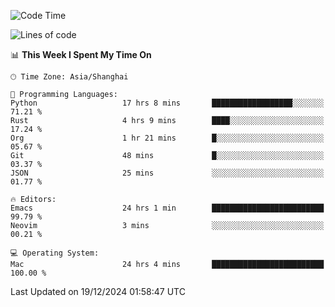 <!--START_SECTION:waka-->
![Code Time](http://img.shields.io/badge/Code%20Time-2%2C389%20hrs%2036%20mins-blue)

![Lines of code](https://img.shields.io/badge/From%20Hello%20World%20I%27ve%20Written-309.8%20thousand%20lines%20of%20code-blue)

📊 **This Week I Spent My Time On** 

```text
🕑︎ Time Zone: Asia/Shanghai

💬 Programming Languages: 
Python                   17 hrs 8 mins       ██████████████████░░░░░░░   71.21 % 
Rust                     4 hrs 9 mins        ████░░░░░░░░░░░░░░░░░░░░░   17.24 % 
Org                      1 hr 21 mins        █░░░░░░░░░░░░░░░░░░░░░░░░   05.67 % 
Git                      48 mins             █░░░░░░░░░░░░░░░░░░░░░░░░   03.37 % 
JSON                     25 mins             ░░░░░░░░░░░░░░░░░░░░░░░░░   01.77 % 

🔥 Editors: 
Emacs                    24 hrs 1 min        █████████████████████████   99.79 % 
Neovim                   3 mins              ░░░░░░░░░░░░░░░░░░░░░░░░░   00.21 % 

💻 Operating System: 
Mac                      24 hrs 4 mins       █████████████████████████   100.00 % 
```


 Last Updated on 19/12/2024 01:58:47 UTC
<!--END_SECTION:waka-->
